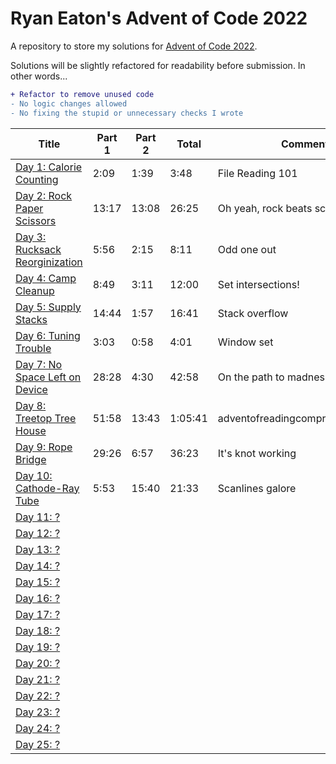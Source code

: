 # Ryan Eaton's Advent of Code 2022
A repository to store my solutions for [Advent of Code 2022](https://adventofcode.com/2022).

Solutions will be slightly refactored for readability before submission. In other words...

```diff
+ Refactor to remove unused code
- No logic changes allowed
- No fixing the stupid or unnecessary checks I wrote
```

|Title|Part 1|Part 2|Total|Comment|
|---|---|---|---|---|
|[Day 1: Calorie Counting](1.md)|2:09|1:39|3:48|File Reading 101|
|[Day 2: Rock Paper Scissors](2.md)|13:17|13:08|26:25|Oh yeah, rock beats scissors...|
|[Day 3: Rucksack Reorginization](3.md)|5:56|2:15|8:11|Odd one out|
|[Day 4: Camp Cleanup](4.md)|8:49|3:11|12:00|Set intersections!|
|[Day 5: Supply Stacks](5.md)|14:44|1:57|16:41|Stack overflow|
|[Day 6: Tuning Trouble](6.md)|3:03|0:58|4:01|Window set|
|[Day 7: No Space Left on Device](7.md)|28:28|4:30|42:58|On the path to madness|
|[Day 8: Treetop Tree House](8.md)|51:58|13:43|1:05:41|adventofreadingcomprehension.com|
|[Day 9: Rope Bridge](9.md)|29:26|6:57|36:23|It's knot working|
|[Day 10: Cathode-Ray Tube](10.md)|5:53|15:40|21:33|Scanlines galore|
|[Day 11: ?](11.md)|||||
|[Day 12: ?](12.md)|||||
|[Day 13: ?](13.md)|||||
|[Day 14: ?](14.md)|||||
|[Day 15: ?](15.md)|||||
|[Day 16: ?](16.md)|||||
|[Day 17: ?](17.md)|||||
|[Day 18: ?](18.md)|||||
|[Day 19: ?](19.md)|||||
|[Day 20: ?](20.md)|||||
|[Day 21: ?](21.md)|||||
|[Day 22: ?](22.md)|||||
|[Day 23: ?](23.md)|||||
|[Day 24: ?](24.md)|||||
|[Day 25: ?](25.md)|||||
